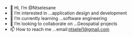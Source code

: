 - 👋 Hi, I’m @Ntselesane
- 👀 I’m interested in ...application design and development 
- 🌱 I’m currently learning ...software engineering 
- 💞️ I’m looking to collaborate on ...Geospatial projects 
- 📫 How to reach me ...email:ntselei1@gmail.com 

<!---
Ntselesane/Ntselesane is a ✨ special ✨ repository because its `README.md` (this file) appears on your GitHub profile.
You can click the Preview link to take a look at your changes.
--->

